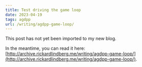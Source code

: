 ```yaml
---
title: Test driving the game loop
date: 2023-04-19
tags: agdpp
url: /writing/agdpp-game-loop/
---
```


This post has not yet been imported to my new blog.

In the meantime, you can read it here: [http://archive.rickardlindberg.me/writing/agdpp-game-loop/](http://archive.rickardlindberg.me/writing/agdpp-game-loop/).
